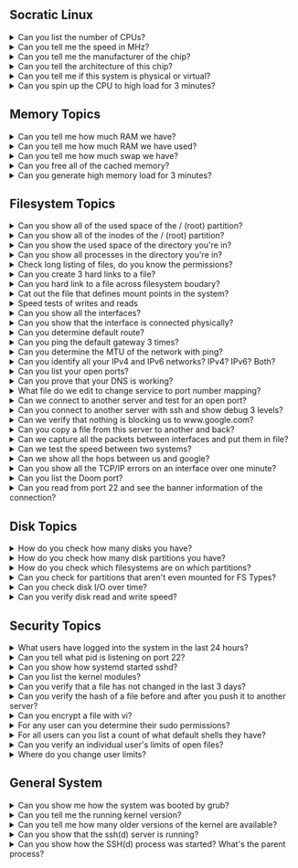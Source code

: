 ## Socratic Linux

<details>
<summary>Can you list the number of CPUs?</summary>

- `lscpu`
- `nproc`
- `cat /proc/cpuinfo | grep -i proc`
- `python3 -c "import multiprocessing as mp; print(mp.cpu_count())"`
</details>

<details>
<summary>Can you tell me the speed in MHz?</summary>

- `dmesg | grep -i mhz`
- `lscpu`
- `cat /proc/cpuinfo`
</details>

<details>
<summary>Can you tell me the manufacturer of the chip?</summary>

- `lscpu`
- `cat /proc/cpuinfo`
- `lshw | grep -i intel`
</details>

<details>
<summary>Can you tell the architecture of this chip?</summary>

- `lscpu`
- `uname -m `
</details>

<details>
<summary>Can you tell me if this system is physical or virtual?</summary>

- `lshw -C system`
- `dmidecode -s system-manufacturer`
- `virt-what`
- `lspci #look for something like QEMU`
- `systemd-detect-virt`
</details>

<details>
<summary>Can you spin up the CPU to high load for 3 minutes?</summary>

- `stress -c 4 --timeout 180`
- `for i in $(seq 100); do dd if=/dev/urandom bs=1024k count=5000 | bzip2 -9 > /dev/null & done`
- `openssl speed -multi $(nproc)`
</details>

## Memory Topics

<details>
<summary>Can you tell me how much RAM we have?</summary>

- `free -m`
- `cat /proc/meminfo`
- `htop`
- `neofetch`
</details>

<details>
<summary>Can you tell me how much RAM we have used?</summary>

- `free -m`
- `htop`
</details>

<details>
<summary>Can you tell me how much swap we have?</summary>

- `free -m`
</details>

<details>
<summary>Can you free all of the cached memory?</summary>

- `echo 3 > /proc/sys/vm/drop_caches`
</details>

<details>
<summary>Can you generate high memory load for 3 minutes?</summary>

- `stress --vm 4 --timeout 180s`
</details>

## Filesystem Topics

<details>
<summary>Can you show all of the used space of the / (root) partition?</summary>

- `df -h /`
- `lsblk -f `
</details>

<details>
<summary>Can you show all of the inodes of the / (root) partition?</summary>

- `df -i /`
</details>

<details>
<summary>Can you show the used space of the directory you're in?</summary>

- `du -sh .`
</details>

<details>
<summary>Can you show all processes in the directory you're in?</summary>

- `lsof .`
</details>

<details>
<summary>Check long listing of files, do you know the permissions?</summary>

- `ls -ld #Directory or file`
</details>

<details>
<summary>Can you create 3 hard links to a file?</summary>

- `Yes -  ln /tmp/testfile /tmp/otherfile1`
</details>

<details>
<summary>Can you hard link to a file across filesystem boudary?</summary>

- `No`
</details>

<details>
<summary>Cat out the file that defines mount points in the system?</summary>

- `cat /etc/fstab`
- `cat /etc/mtab`
</details>

<details>
<summary>Speed tests of writes and reads</summary>

- `for i in $(seq 5); do echo "I am writing $i file"; time dd if=/dev/zero of=bigfile$i bs=4096k count=250; done`
- `for i in $(seq 5); do echo "I am reading $i file"; time dd if=bigfile$i of=/dev/null; done`
</details>

<details>
<summary>Can you show all the interfaces?</summary>

- `ip a`
- `ip addr `
- `ifconfig`
- `ip -br a`
</details>

<details>
<summary>Can you show that the interface is connected physically?</summary>

- `ethtool enp1s0`
</details>

<details>
<summary>Can you determine default route?</summary>

- `ip r`
- `route`
</details>

<details>
<summary>Can you ping the default gateway 3 times?</summary>

- `ping -c3 172.30.1.1`
</details>

<details>
<summary>Can you determine the MTU of the network with ping?</summary>

- `ip addr #To see MTU`
- `ping -c1 -s 1500 -M do www.yahoo.com`
</details>

<details>
<summary>Can you identify all your IPv4 and IPv6 networks? IPv4? IPv6? Both?</summary>

- `ip addr` - `IPv4 - enp1s0 docker0` - `IPv6 - Calico` - `Both - lo flannel.1`
</details>

<details>
<summary>Can you list your open ports?</summary>

- `netstat -ntulp`
- `ss -ntulp`
- `lsof -i :22`
</details>

<details>
<summary>Can you prove that your DNS is working?</summary>

- `ping anything by name outside of network.`
- `nslookup`
- `host`
- `dig `
</details>

<details>
<summary>What file do we edit to change service to port number mapping?</summary>

- `/etc/services`
</details>

<details>
<summary>Can we connect to another server and test for an open port?</summary>

- `telnet`
- `nc -vz node01 22`
- `timeout 3 nc node01 22`
</details>

<details>
<summary>Can you connect to another server with ssh and show debug 3 levels?</summary>

- `ssh -vvv node01 'uptime'`
</details>

<details>
<summary>Can we verify that nothing is blocking us to www.google.com?</summary>

- `curl www.google.com`
</details>

<details>
<summary>Can you copy a file from this server to another and back?</summary>

- `scp <local file> remotenode:/<filesystem>   #Send`
- `scp remotenode:/<filesystem> <local file>    #Pull`
</details>

<details>
<summary>Can we capture all the packets between interfaces and put them in file?</summary>

- `tcpdump ip host controlplane and node01 -c 10000 -i enp1s0 -w /tmp/wireshark1.pcap`
</details>

<details>
<summary>Can we test the speed between two systems?</summary>

- `iperf3` - `One node will function as the server - iperf3 -c` - `The other will test speed to it - iperf3 <nameofserver>`
</details>

<details>
<summary>Can we show all the hops between us and google?</summary>

- `traceroute www.google.com`
</details>

<details>
<summary>Can you show all the TCP/IP errors on an interface over one minute?</summary>

- `sar -n TCP,ETCP 60`
- `ifconfig `
</details>

<details>
<summary>Can you list the Doom port?</summary>

- `grep -i doom /etc/services`
</details>

<details>
<summary>Can you read from port 22 and see the banner information of the connection?</summary>

- `nc 127.0.0.1 22`
</details>

## Disk Topics

<details>
<summary>How do you check how many disks you have?</summary>

- `lsblk`
- `lsblk -f`
- `fdisk -l`
- `ls -l /dev/disk/by-*`
- `blkid`
</details>

<details>
<summary>How do you check how many disk partitions you have?</summary>

- `lsblk`
- `lsblk -f`
- `fdisl -l | grep -i vd`
</details>

<details>
<summary>How do you check which filesystems are on which partitions?</summary>

- `lsblk`
- `lsblk -f   #more information`
- `mount`
- `findmnt`
- `mount | grep -iE "ext4|xfs"`
</details>

<details>
<summary>Can you check for partitions that aren't even mounted for FS Types?</summary>

- `lsblk -f`
</details>

<details>
<summary>Can you check disk I/O over time?</summary>

- `bwm-ng -i disk`
- `iostat -d 1      #One second iterations forever`
- `iostat -d 1 10   #10 one second iterations`
- `iostat -xz       #Only things that have activity`
- `iotop            #By process I/O to disk`
</details>

<details>
<summary>Can you verify disk read and write speed?</summary>

- `for i in $(seq 5); do echo "I am writing $i file"; time dd if=/dev/zero of=bigfile$i bs=4096k count=250; done`
- `for i in $(seq 5); do echo "I am reading $i file"; time dd if=bigfile$i of=/dev/null; done`
</details>

## Security Topics

<details>
<summary>What users have logged into the system in the last 24 hours?</summary>

- `last | more`
- `last | tac`
- `lastlog | grep -v Never`
</details>

<details>
<summary>Can you tell what pid is listening on port 22?</summary>

- `ss -ntulp | grep 22`
- `ps -ef | grep -i sshd`
- `systemctl status sshd`
- `lsof -i :22`
</details>

<details>
<summary>Can you show how systemd started sshd?</summary>

- `systemctl status ssh`
- `systemctl cat ssh`
- `systemd-analyze critical-chain ssh.service`
</details>

<details>
<summary>Can you list the kernel modules?</summary>

- `lsmod`
</details>

<details>
<summary>Can you verify that a file has not changed in the last 3 days?</summary>

- `stat /etc/crontab`
- `Hashing function? #Tripwire`
</details>

<details>
<summary>Can you verify the hash of a file before and after you push it to another server?</summary>

- `md5sum /etc/crontab; scp /etc/crontab node01:/tmp/crontab; ssh node01 'md5sum /tmp/crontab'`
</details>

<details>
<summary>Can you encrypt a file with vi?</summary>

- `vi -x /tmp/somefile`
</details>

<details>
<summary>For any user can you determine their sudo permissions?</summary>

- `sudo -l -U scott`
</details>

<details>
<summary>For all users can you list a count of what default shells they have?</summary>

- `cat /etc/passwd | awk -F: '{print $7}' | sort | uniq -c`
- `cat /etc/passwd | awk -F: '{print $NF}' | sort | uniq -c`
</details>

<details>
<summary>Can you verify an individual user's limits of open files?</summary>

- `ulimit -a -u scott`
</details>

<details>
<summary>Where do you change user limits?</summary>

- ` vi /etc/security/limits.conf`
</details>

## General System

<details>
<summary>Can you show me how the system was booted by grub?</summary>

- `dmesg | head`
- `cat /proc/cmdline`
- `journalctl`
</details>

<details>
<summary>Can you tell me the running kernel version?</summary>

- `uname -r`
- `dmesg -k | head`
- `cat /proc/version`
- `cat /proc/cmdline`
</details>

<details>
<summary>Can you tell me how many older versions of the kernel are available?</summary>

- `ls -l /boot/vm*`
- `apt list --installed | grep linux-image`
</details>

<details>
<summary>Can you show that the ssh(d) server is running?</summary>

- `systemctl status ssh`
- `ps -aux | grep ssh`
- `ss -ntulp | grep -i ssh`
- `lsof -i : 22`
- `nc 127.0.0.1 22`
</details>

<details>
<summary>Can you show how the SSH(d) process was started? What's the parent process?</summary>

- `ps faux | grep -i ssh`
- `systemctl status ssh`
- `pstree -s -p <pid>`
- `ps -afg`
<details>
<summary>Can you edit the file that changes which kernel the system boots to?</summary>

- `view /etc/grub/grub.conf`
</details>

<details>
<summary>Can you tell me the version of Linux you're on?</summary>

- `cat /etc/*release`
- `lsb_release -a`
</details>

<details>
<summary>Can you describe the 7 fields of the /etc/passwd?</summary>

- `Yes`
  - `Colon Delimeted `
    Username : Password : UID : Primary Group GUID : Comment : Home : Default Shell

<details>
<summary>Can you show me all the unique shells in /etc/passwd</summary>

- `cat /etc/passwd | awk -F: '{print $7}' | sort | uniq -c`
</details>

<details>
<summary>Can we set one variable that is inherited by child processes and one that is not, and then prove it?</summary>

- `dino=rawr   #not inherited`
- `export dino2=rawr2    #is inherited`
</details>

<details>
<summary>Can you set a process to run every 5 minutes on a server?</summary>

- `*/5 * * * * 'echo "I love Linux" | wall'`
</details>

<details>
<summary>What is the user's home directory? What is Root's home directory?</summary>

- `Users: /home/<username>`
- `Root: /root`
</details>

<details>
<summary>Can you show all the aliases your user has available?</summary>

- `alias`
</details>

<details>
<summary>Can you create or remove an alias?</summary>

- `unalias`
- `alias`
</details>

<details>
<summary>Can you tell if the user has a password set?</summary>

- `grep scott /etc/shadow`
- `chage -l scott`
</details>

<details>
<summary>Can you create an alias and make it permanent?</summary>

- `.bashrc or /etc/profile.d`
</details>

<details>
<summary>Do you know where the default user home directory files populate from?</summary>

- `/etc/skel`
</details>

<details>
<summary>Can you set a script that automatically runs on any user login?</summary>

- `/etc/profile.d/`
</details>

<details>
<summary>Can you check current users?</summary>

- `cat /etc/passwd`
</details>

<details>
<summary>Do you know your primary and secondary groups?</summary>

- `id <username>`
</details>

## Bash Scripting

<details>
<summary>Can you touch a file with today's date in the filename?</summary>

- `touch file.`date +%F``
- `touch file.$(date +%F%T)`
</details>

<details>
<summary>Can you create 100 files named file<number>?</summary>

- `for i in $(seq 100); do touch file$i; done`
- `touch file{1..100}`
- `count=1;while [ $count -lt 100 ]; do touch file$count; count=$((count+=1)); done`
</details>

<details>
<summary>Can you show the pid of the shell you're in?</summary>

- `echo $$`
</details>

<details>
<summary>Can you create files 1-199 skipping even numbers?</summary>

- `for i in `seq 1 2 199`; do echo "I am checking the number $i"; touch file$i; done`
</details>

<details>
<summary>Can you create a variable of one data point?</summary>

- `var1=100`
</details>

<details>
<summary>Can you loop forever watching uptime every 2 seconds</summary>

- `watch uptime`
- `while true; do uptime; sleep 2; done`
</details>

<details>
<summary>Can you make your system count to 100?</summary>

- `seq 100`
- `seq 1 100`
- `count=1;while [ $count -le 100 ]; do echo "$count"; count=$((count+=1)); done`
- `for ((i=1;i<=100;i++)); do echo "I am counting $i"; done`
- `awk '{for (i=1;i<=100;++i)print i}' <<< ""`
- `perl -e '$count=0; while($count <= 100){print "$count\n"; $count++;}'`
- `perl -E 'for ($i=1; $i<=100; $i++){print "$i \n";}'`
- `perl -E 'for ($i=1; $i<=100; $i++){say $i;}'`
</details>

<details>
<summary>Can you loop over lists/files?</summary>

- `for server in controlplane node01; do echo "I am working on server $server"; done`
- `for server in $(cat servers); do echo "I am working on server $server"; done`
- `while read -r server; do echo $server; done < servers`
</details>

<details>
<summary>Can you connect to two servers and show uptime in a file?</summary>

- `cat script.sh `
  ```bash
  #!/bin/bash
  ####################################################
  # Purpose:
  # Date:
  # Name:
  # Revisions:
  ####################################################
  startTime=`date`
  sleep 10
  endTime=`date`
  echo "The start was $startTime and the end was $endTime"
  ```

<details>
<summary>Can you test a variable against a know value?</summary>

- `if [ $shell == "/bin/bash" ]`
- `if [ $shell = "/bin/bash" ]`

</details>

## Software Packages

<details>
<summary>Can you show all the packaages that have SSL in their name?</summary>

- `dpkg -l | awk '{print $2}' | grep -i ssl`
- `dpkg -l | gawk '/ssl/{print $2}'`
</details>

<details>
<summary>Can you show when the system software was last modified?</summary>

- `cat /var/log/apt/history.log`
- `cat /var/log/dpkg.log | grep <tool>`
</details>

<details>
<summary>Can you verify that you have a software called cowsay? If not, install it?</summary>

- `dpkg -l | grep -i cowsay`
- `apt install cowsay`
</details>

<details>
<summary>Can we see if we have container software? Can we check for local images?</summary>

- `docker images`
- `podman images`
</details>

<details>
<summary>Can run a container? Can we verify it's running? Can we verify the image?</summary>

- `docker run -p 8080:80 -d nginx`
- `docker ps`
- `docker images` to see images
</details>
</div>
